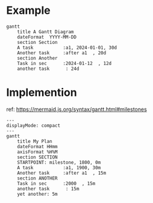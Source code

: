 # Example
```mermaid height=379,auto
gantt
    title A Gantt Diagram
    dateFormat  YYYY-MM-DD
    section Section
    A task           :a1, 2024-01-01, 30d
    Another task     :after a1  , 20d
    section Another
    Task in sec      :2024-01-12  , 12d
    another task      : 24d
```
# Implemention
ref: https://mermaid.js.org/syntax/gantt.html#milestones
```mermaid height=379,auto
---
displayMode: compact
---
gantt
    title My Plan
    dateFormat HHmm
    axisFormat %H%M
    section SECTION
    STARTPOINT: milestone, 1800, 0m
    A task           :a1, 1900, 30m
    Another task     :after a1  , 15m
    section ANOTHER
    Task in sec      :2000  , 15m
    another task      : 15m
    yet another: 5m
```
